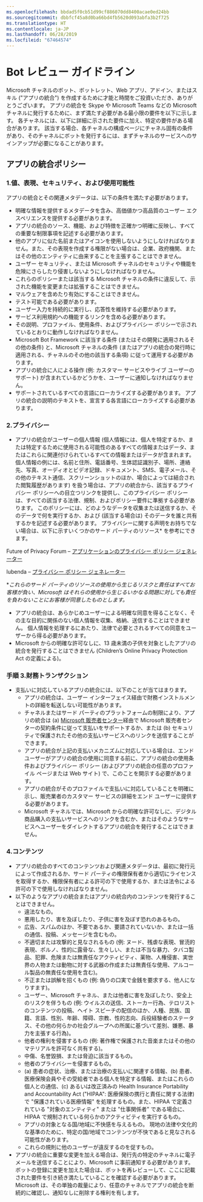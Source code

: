 ```yaml
---
ms.openlocfilehash: bbdad5f0cb51d99cf886070dd8400acae0ed24bb
ms.sourcegitcommit: dbbfcf45a8d0ba66bd4fb5620d093abfa3b2f725
ms.translationtype: HT
ms.contentlocale: ja-JP
ms.lasthandoff: 06/28/2019
ms.locfileid: "67464574"
---
```

# <a name="bot-review-guidelines"></a>Bot レビュー ガイドライン

Microsoft チャネルのボット、ボットレット、Web アプリ、アドイン、またはスキル ("アプリの統合") を作成するために才能と時間をご投資いただき、ありがとうございます。 アプリの統合を Skype や Microsoft Teams などの Microsoft チャネルに発行するために、まず満たす必要がある最小限の要件を以下に示します。 各チャネルには、以下に詳細に示された要件に加え、特定の要件がある場合があります。 該当する場合、各チャネルの構成ページにチャネル固有の条件があり、そのチャネルにボットを発行するには、まずチャネルのサービスへのサインアップが必要になることがあります。

## <a name="app-integration-policies"></a>アプリの統合ポリシー
### <a name="1-value-representation-security-and-usability"></a>1.値、表現、セキュリティ、および使用可能性

アプリの統合とその関連メタデータは、以下の条件を満たす必要があります。

- 明確な情報を提供するメタデータを含み、高価値かつ高品質のユーザー エクスペリエンスを提供する必要があります。
- アプリの統合のソース、機能、および特徴を正確かつ明確に反映し、すべての重要な制限事項を記述する必要があります。
- 他のアプリに似た名前またはアイコンを使用しないようにしなければなりません。また、その表現を作成する権限がない場合は、企業、政府機関、またはその他のエンティティに由来することを主張することはできません。
- ユーザー セキュリティ、または Microsoft チャネルのセキュリティや機能を危険にさらしたり侵害しないようにしなければなりません。
- これらのポリシーまたは該当する Microsoft チャネルの条件に違反して、示された機能を変更または拡張することはできません。
- マルウェアを含めたり有効にすることはできません。
- テスト可能である必要があります。
- ユーザー入力を持続的に実行し、応答性を維持する必要があります。 
- サービス利用規約への機能するリンクを含める必要があります。
- その説明、プロファイル、使用条件、およびプライバシー ポリシーで示されているとおりに動作しなければなりません。
- Microsoft Bot Framework に該当する条件 (またはその開発に適用されるその他の条件) と、Microsoft チャネルの条件 (またはアプリの統合の発行時に適用される、チャネルのその他の該当する条項) に従って運用する必要があります。
- アプリの統合に人による操作 (例: カスタマー サービスやライブ ユーザーのサポート) が含まれているかどうかを、ユーザーに通知しなければなりません。
- サポートされているすべての言語にローカライズする必要があります。 アプリの統合の説明のテキストを、宣言する各言語にローカライズする必要があります。

### <a name="2--privacy"></a>2.プライバシー

- アプリの統合がユーザーの個人情報 (個人情報には、個人を特定するか、または特定するために使用される可能性のあるすべての情報またはデータ、またはこれらに関連付けられているすべての情報またはデータが含まれます。 個人情報の例には、名前と住所、電話番号、生体認証識別子、場所、連絡先、写真、オーディオとビデオ記録、ドキュメント、SMS、電子メール、その他のテキスト通信、スクリーンショットのほか、場合によっては結合された閲覧履歴があります) を扱う場合は、アプリの統合から、該当するプライバシー ポリシーへの目立つリンクを提供し、このプライバシー ポリシーは、すべての該当する法律、規制、およびポリシー要件に準拠する必要があります。 このポリシーには、どのようなデータを収集または送信するか、そのデータで何を実行するか、および (該当する場合は) そのデータを誰と共有するかを記述する必要があります。 プライバシーに関する声明をお持ちでない場合は、以下に示すいくつかのサード パーティのリソース* を参考にできます。

Future of Privacy Forum – [アプリケーションのプライバシー ポリシー ジェネレーター](http://www.applicationprivacy.org/do-tools/privacy-policy-generator/)

Iubenda – [プライバシー ポリシー ジェネレーター](http://www.iubenda.com/en)

*_これらのサード パーティのリソースの使用から生じるリスクと責任はすべてお客様が負い、Microsoft はそれらの使用から生じるいかなる問題に対しても責任を負わないことにお客様が同意したものとします。_
- アプリの統合は、あらかじめユーザーによる明確な同意を得ることなく、その主な目的に関係のない個人情報を収集、格納、送信することはできません。 個人情報を処理するにあたり、法律で必要とされるすべての同意をユーザーから得る必要があります。 
- Microsoft からの明確な許可なしに、13 歳未満の子供を対象としたアプリの統合を発行することはできません (Children’s Online Privacy Protection Act の定義による)。

### <a name="3--financial-transactions"></a>手順 3.財務トランザクション
- 支払いに対応しているアプリの統合には、以下のことが当てはまります。 
  - アプリの統合は、ユーザー インターフェイス経由で財務インストルメントの詳細を転送しない可能性があります。
  - チャネルまたはサード パーティのプラットフォームの制限により、アプリの統合は (a) [Microsoft 販売者センター](https://seller.microsoft.com/)経由で Microsoft 販売者センターの契約条件に従って支払いをサポートするか、または (b) セキュリティで保護されたその他の支払いサービスへのリンクを送信することができます。
  - アプリの統合が上記の支払いメカニズムに対応している場合は、エンド ユーザーがアプリの統合の使用に同意する前に、アプリの統合の使用条件およびプライバシー ポリシー (およびアプリの統合の任意のプロファイル ページまたは Web サイト) で、このことを開示する必要があります。
  - アプリの統合がそのプロファイルで支払いに対応していることを明確に示し、販売業者のカスタマー サービスの詳細をエンド ユーザーに提供する必要があります。
  - Microsoft チャネルでは、Microsoft からの明確な許可なしに、デジタル商品購入の支払いサービスへのリンクを含むか、またはそのようなサービスへユーザーをダイレクトするアプリの統合を発行することはできません。

### <a name="4--content"></a>4.コンテンツ 
- アプリの統合のすべてのコンテンツおよび関連メタデータは、最初に発行元によって作成されるか、サード パーティの権限保有者から適切にライセンスを取得するか、権限保有者による許可の下で使用するか、または法令による許可の下で使用しなければなりません。
- 以下のようなアプリの統合またはアプリの統合内のコンテンツを発行することはできません。 
  - 違法なもの。
  - 悪用したり、害を及ぼしたり、子供に害を及ぼす恐れのあるもの。
  - 広告、スパムのほか、不要であるか、要請されていないか、または一括の通信、投稿、メッセージを含むもの。
  - 不適切または攻撃的と見なされるもの (例: ヌード、残虐な表現、冒涜的表現、ポルノ、性的に露骨な、生々しい、または不当な暴力、タバコ製品、犯罪、危険または無責任なアクティビティ、薬物、人権侵害、実世界の人物または動物に対する武器の作成または無責任な使用、アルコール製品の無責任な使用を含む)。
  - 不正または誤解を招くもの (例: 偽りの口実で金銭を要求する、他人になりすます)。
  - ユーザー、Microsoft チャネル、または他者に害を及ぼしたり、安全上のリスクを伴うもの (例: ウイルスの送信、ストーカー行為、テロリストのコンテンツの投稿、ヘイト スピーチの配信のほか、人種、民族、国籍、言語、性別、年齢、障碍、宗教、性的志向、兵役経験者のステータス、その他の何らかの社会グループへの所属に基づいて差別、嫌悪、暴力を主張する行為)。
  - 他者の権利を侵害するもの (例: 著作権で保護された音楽またはその他のマテリアルを許可なく共有する)。
  - 中傷、名誉毀損、または脅迫に該当するもの。
  - 他者のプライバシーを侵害するもの。 
  - (a) 患者の症状、治療、または治療の支払いに関連する情報、(b) 患者、医療保険会員やその受給者である個人を特定する情報、またはこれらの個人との通信、(c) あるいは改正済みの Health Insurance Portability and Accountability Act ("HIPAA": 医療保険の携行と責任に関する法律) で "保護されている医療情報" を処理するもの。また、HIPAA で定義されている "対象のエンティティ" または "仕事関係者" である場合に、HIPAA で規制されている何らかのアクティビティを実行するもの。
  - アプリの対象となる国/地域に不快感を与えるもの。 現地の法律や文化的な基準のために、特定の国/地域でコンテンツが不快であると見なされる可能性があります。
  - これらの規則に他のユーザーが違反するのを促すもの。 
- アプリの統合に重要な変更を加える場合は、発行先の特定のチャネルに電子メールを送信することにより、Microsoft に事前通知する必要があります。  ボットの登録に変更を加えた場合は、ボットを再レビューして、ここに記載された要件を引き続き満たしていることを確認する必要があります。  Microsoft は、その単独の裁量により、任意のチャネルでアプリの統合を断続的に確認し、通知なしに削除する権利を有します。
